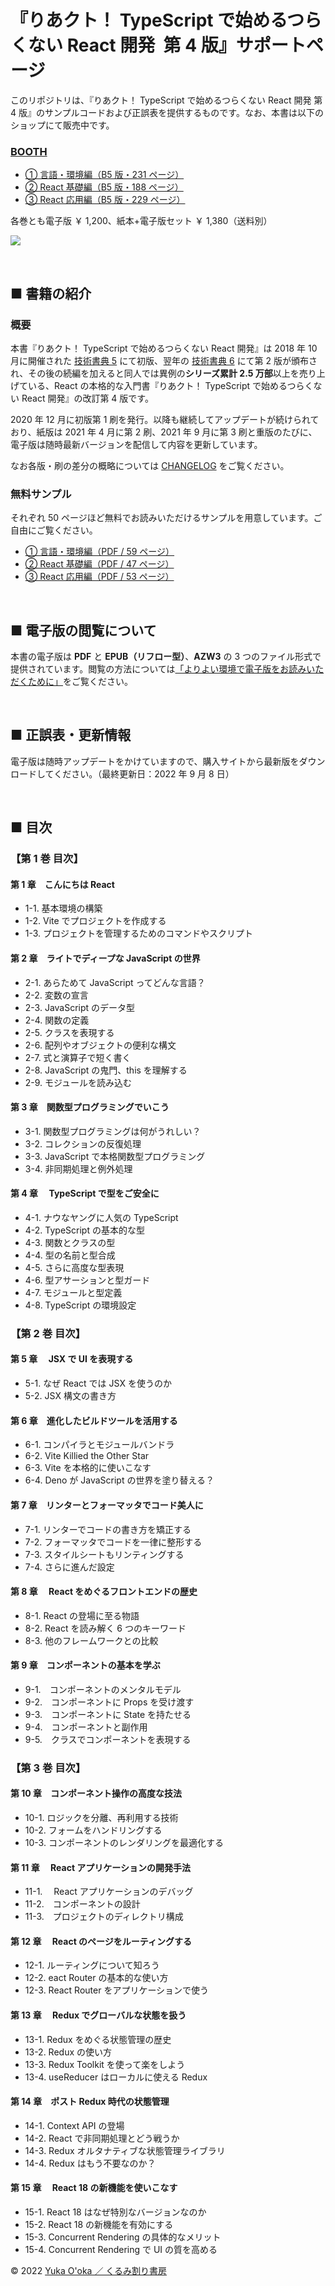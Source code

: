 # 『りあクト！ TypeScript で始めるつらくない React 開発 &nbsp;第 4 版』サポートページ

このリポジトリは、『りあクト！ TypeScript で始めるつらくない React 開発 第 4 版』のサンプルコードおよび正誤表を提供するものです。なお、本書は以下のショップにて販売中です。

### [BOOTH](https://oukayuka.booth.pm/)

- [① 言語・環境編（B5 版・231 ページ）](https://booth.pm/ja/items/2368045)
- [② React 基礎編（B5 版・188 ページ）](https://booth.pm/ja/items/2368019)
- [③ React 応用編（B5 版・229 ページ）](https://booth.pm/ja/items/2367992)

各巻とも電子版 ￥ 1,200、紙本+電子版セット ￥ 1,380（送料別）

<a href="https://oukayuka.booth.pm/"><img src="./images/riakuto4-covers.png" /></a>

<br />

## ■ 書籍の紹介

### 概要

本書『りあクト！ TypeScript で始めるつらくない React 開発』は 2018 年 10 月に開催された [技術書典 5](https://techbookfest.org/event/tbf05) にて初版、翌年の [技術書典 6](https://techbookfest.org/event/tbf06) にて第 2 版が頒布され、その後の続編を加えると同人では異例の**シリーズ累計 2.5 万部**以上を売り上げている、React の本格的な入門書『りあクト！ TypeScript で始めるつらくない React 開発』の改訂第 4 版です。

2020 年 12 月に初版第 1 刷を発行。以降も継続してアップデートが続けられており、紙版は 2021 年 4 月に第 2 刷、2021 年 9 月に第 3 刷と重版のたびに、電子版は随時最新バージョンを配信して内容を更新しています。

なお各版・刷の差分の概略については [CHANGELOG](./CHANGELOG.md) をご覧ください。

### 無料サンプル

それぞれ 50 ページほど無料でお読みいただけるサンプルを用意しています。ご自由にご覧ください。

- [① 言語・環境編（PDF / 59 ページ）](./samples/riakuto4pt1-sample.pdf)
- [② React 基礎編（PDF / 47 ページ）](./samples/riakuto4pt2-sample.pdf)
- [③ React 応用編（PDF / 53 ページ）](./samples/riakuto4pt3-sample.pdf)

<br />

## ■ 電子版の閲覧について

本書の電子版は **PDF** と **EPUB（リフロー型）**、**AZW3** の 3 つのファイル形式で提供されています。閲覧の方法については[「よりよい環境で電子版をお読みいただくために」](./ebook-tips.md)をご覧ください。

<br />

## ■ 正誤表・更新情報

電子版は随時アップデートをかけていますので、購入サイトから最新版をダウンロードしてください。（最終更新日：2022 年 9 月 8 日）

<br />

## ■ 目次

### 【第 1 巻 目次】

#### 第 1 章　こんにちは React

- 1-1. 基本環境の構築
- 1-2. Vite でプロジェクトを作成する
- 1-3. プロジェクトを管理するためのコマンドやスクリプト

#### 第 2 章　ライトでディープな JavaScript の世界

- 2-1. あらためて JavaScript ってどんな言語？
- 2-2. 変数の宣言
- 2-3. JavaScript のデータ型
- 2-4. 関数の定義
- 2-5. クラスを表現する
- 2-6. 配列やオブジェクトの便利な構文
- 2-7. 式と演算子で短く書く
- 2-8. JavaScript の鬼門、this を理解する
- 2-9. モジュールを読み込む

#### 第 3 章　関数型プログラミングでいこう

- 3-1. 関数型プログラミングは何がうれしい？
- 3-2. コレクションの反復処理
- 3-3. JavaScript で本格関数型プログラミング
- 3-4. 非同期処理と例外処理

#### 第 4 章　 TypeScript で型をご安全に

- 4-1. ナウなヤングに人気の TypeScript
- 4-2. TypeScript の基本的な型
- 4-3. 関数とクラスの型
- 4-4. 型の名前と型合成
- 4-5. さらに高度な型表現
- 4-6. 型アサーションと型ガード
- 4-7. モジュールと型定義
- 4-8. TypeScript の環境設定

### 【第 2 巻 目次】

#### 第 5 章　 JSX で UI を表現する

- 5-1. なぜ React では JSX を使うのか
- 5-2. JSX 構文の書き方

#### 第 6 章　進化したビルドツールを活用する

- 6-1. コンパイラとモジュールバンドラ
- 6-2. Vite Killied the Other Star
- 6-3. Vite を本格的に使いこなす
- 6-4. Deno が JavaScript の世界を塗り替える？

#### 第 7 章　リンターとフォーマッタでコード美人に

- 7-1. リンターでコードの書き方を矯正する
- 7-2. フォーマッタでコードを一律に整形する
- 7-3. スタイルシートもリンティングする
- 7-4. さらに進んだ設定

#### 第 8 章　 React をめぐるフロントエンドの歴史

- 8-1. React の登場に至る物語
- 8-2. React を読み解く 6 つのキーワード
- 8-3. 他のフレームワークとの比較

#### 第 9 章　コンポーネントの基本を学ぶ

- 9-1.　コンポーネントのメンタルモデル
- 9-2.　コンポーネントに Props を受け渡す
- 9-3.　コンポーネントに State を持たせる
- 9-4.　コンポーネントと副作用
- 9-5.　クラスでコンポーネントを表現する

### 【第 3 巻 目次】

#### 第 10 章　コンポーネント操作の高度な技法

- 10-1. ロジックを分離、再利用する技術
- 10-2. フォームをハンドリングする
- 10-3. コンポーネントのレンダリングを最適化する

#### 第 11 章　 React アプリケーションの開発手法

- 11-1.　 React アプリケーションのデバッグ
- 11-2.　コンポーネントの設計
- 11-3.　プロジェクトのディレクトリ構成

#### 第 12 章　 React のページをルーティングする

- 12-1. ルーティングについて知ろう
- 12-2. eact Router の基本的な使い方
- 12-3. React Router をアプリケーションで使う

#### 第 13 章　 Redux でグローバルな状態を扱う

- 13-1. Redux をめぐる状態管理の歴史
- 13-2. Redux の使い方
- 13-3. Redux Toolkit を使って楽をしよう
- 13-4. useReducer はローカルに使える Redux

#### 第 14 章　ポスト Redux 時代の状態管理

- 14-1. Context API の登場
- 14-2. React で非同期処理とどう戦うか
- 14-3. Redux オルタナティブな状態管理ライブラリ
- 14-4. Redux はもう不要なのか？

#### 第 15 章　 React 18 の新機能を使いこなす

- 15-1. React 18 はなぜ特別なバージョンなのか
- 15-2. React 18 の新機能を有効にする
- 15-3. Concurrent Rendering の具体的なメリット
- 15-4. Concurrent Rendering で UI の質を高める

© 2022 [Yuka O'oka ／ くるみ割り書房](https://klemiwary.com/)
